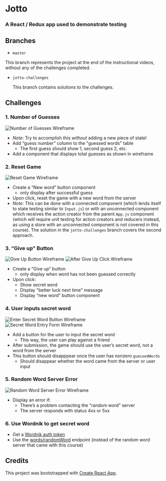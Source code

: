 # Jotto
### A React / Redux app used to demonstrate testing

## Branches

*  `master`

  This branch represents the project at the end of the instructional videos, without any of the challenges completed.

* `jotto-challenges`

  This branch contains solutions to the challenges.

## Challenges

### 1. Number of Guesses
  ![Number of Guesses Wireframe](https://github.com/flyrightsister/udemy-react-testing-projects/blob/master/jotto/readme-images/number-of-guesses_wireframe.png)

  * _Note_: Try to accomplish this _without_ adding a new piece of state!
  * Add “guess number” column to the "guessed words" table
    * The first guess should show 1, second guess 2, etc.
  * Add a component that displays total guesses as shown in wireframe

### 2. Reset Game
  ![Reset Game Wireframe](https://github.com/flyrightsister/udemy-react-testing-projects/blob/master/jotto/readme-images/new-game_wireframe.png)
  * Create a “New word” button component
    * only display after successful guess
  * Upon click, reset the game with a new word from the server
  * _Note_: This can be done with a connected component (which lends itself to state testing similar to `Input.js`) or with an unconnected component which receives the action creator from the parent `App.js` component (which will require unit testing for action creators and reducers instead, as using a store with an unconnected component is not covered in this course). The solution in the `jotto-challenges` branch covers the second approach.

### 3. “Give up” Button
  ![Give Up Button Wireframe](https://github.com/flyrightsister/udemy-react-testing-projects/blob/master/jotto/readme-images/give-up-button_wireframe.png)
  ![After Give Up Click Wireframe](https://github.com/flyrightsister/udemy-react-testing-projects/blob/master/jotto/readme-images/after-give-up_wireframe.png)  
  
  * Create a “Give up” button
    * only display when word has not been guessed correctly
  * Upon click:
    * Show secret word
    * Display "better luck next time" message
    * Display “new word” button component

### 4. User inputs secret word
  ![Enter Secret Word Button Wireframe](https://github.com/flyrightsister/udemy-react-testing-projects/blob/master/jotto/readme-images/enter-secret-word_wireframe.png)  
  ![Secret Word Entry Form Wireframe](https://github.com/flyrightsister/udemy-react-testing-projects/blob/master/jotto/readme-images/secret-word-entry-form_wireframe.png)  

  * Add a button for the user to input the secret word
    * This way, the user can play against a friend
  * After submission, the game should use the user’s secret word, not a word from the server
  * This button should disapppear once the user has nonzero `guessedWords`
    * Should disappear whether the word came from the server or user input

### 5. Random Word Server Error
  ![Random Word Server Error Wireframe](https://github.com/flyrightsister/udemy-react-testing-projects/blob/master/jotto/readme-images/random-word-server-error_wireframe.png) 

  * Display an error if:
    * There’s a problem contacting the “random word” server
    * The server responds with status 4xx or 5xx

### 6. Use Wordnik to get secret word
  * Get a [Wordnik auth token](http://developer.wordnik.com/)
  * Use the [words/randomWord](http://developer.wordnik.com/docs.html) endpoint (instead of the random word server that came with this course)
 
## Credits
This project was bootstrapped with [Create React App](https://github.com/facebookincubator/create-react-app).
